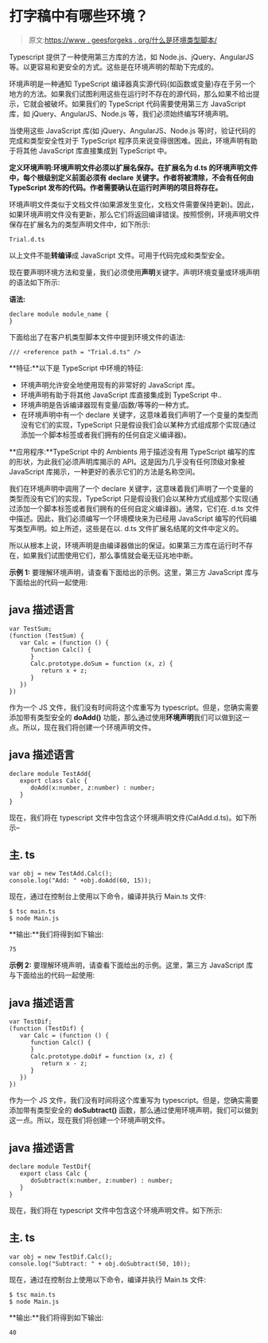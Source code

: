 # 打字稿中有哪些环境？

> 原文:[https://www . geesforgeks . org/什么是环境类型脚本/](https://www.geeksforgeeks.org/what-are-ambients-in-typescript/)

Typescript 提供了一种使用第三方库的方法，如 Node.js、jQuery、AngularJS 等。以更容易和更安全的方式。这些是在环境声明的帮助下完成的。

环境声明是一种通知 TypeScript 编译器真实源代码(如函数或变量)存在于另一个地方的方法。如果我们试图利用这些在运行时不存在的源代码，那么如果不给出提示，它就会被破坏。如果我们的 TypeScript 代码需要使用第三方 JavaScript 库，如 jQuery、AngularJS、Node.js 等，我们必须始终编写环境声明。

当使用这些 JavaScript 库(如 jQuery、AngularJS、Node.js 等)时，验证代码的完成和类型安全性对于 TypeScript 程序员来说变得很困难。因此，环境声明有助于将其他 JavaScript 库直接集成到 TypeScript 中。

**定义环境声明:**环境声明文件必须以扩展名**保存。在扩展名为 **d.ts** 的环境声明文件中，每个根级别定义前面必须有 **declare** 关键字。作者将被清除，不会有任何由 TypeScript 发布的代码。作者需要确认在运行时声明的项目将存在。**

环境声明文件类似于文档文件(如果源发生变化，文档文件需要保持更新)。因此，如果环境声明文件没有更新，那么它们将返回编译错误。按照惯例，环境声明文件保存在扩展名为的类型声明文件中，如下所示:

```
Trial.d.ts
```

以上文件不能**转编译**成 JavaScript 文件。可用于代码完成和类型安全。

现在要声明环境方法和变量，我们必须使用**声明**关键字。声明环境变量或环境声明的语法如下所示:

**语法:**

```
declare module module_name {
}
```

下面给出了在客户机类型脚本文件中提到环境文件的语法:

```
/// <reference path = "Trial.d.ts" />
```

**特征:**以下是 TypeScript 中环境的特征:

*   环境声明允许安全地使用现有的非常好的 JavaScript 库。
*   环境声明有助于将其他 JavaScript 库直接集成到 TypeScript 中..
*   环境声明是告诉编译器现有变量/函数/等等的一种方式。
*   在环境声明中有一个 declare 关键字，这意味着我们声明了一个变量的类型而没有它们的实现，TypeScript 只是假设我们会以某种方式组成那个实现(通过添加一个脚本标签或者我们拥有的任何自定义编译器)。

**应用程序:**TypeScript 中的 Ambients 用于描述没有用 TypeScript 编写的库的形状，为此我们必须声明库揭示的 API。这是因为几乎没有任何顶级对象被 JavaScript 库揭示，一种更好的表示它们的方法是名称空间。

我们在环境声明中调用了一个 declare 关键字，这意味着我们声明了一个变量的类型而没有它们的实现，TypeScript 只是假设我们会以某种方式组成那个实现(通过添加一个脚本标签或者我们拥有的任何自定义编译器)。通常，它们在. d.ts 文件中描述。因此，我们必须编写一个环境模块来为已经用 JavaScript 编写的代码编写类型声明。如上所述，这些是在以. d.ts 文件扩展名结尾的文件中定义的。

所以从根本上说，环境声明是由编译器做出的保证。如果第三方库在运行时不存在，如果我们试图使用它们，那么事情就会毫无征兆地中断。

**示例 1:** 要理解环境声明，请查看下面给出的示例。这里，第三方 JavaScript 库与下面给出的代码一起使用:

## java 描述语言

```
var TestSum;    
(function (TestSum) {    
   var Calc = (function () {   
      function Calc() {   
      }   
      Calc.prototype.doSum = function (x, z) {  
         return x + z;  
      }  
   })  
})
```

作为一个 JS 文件，我们没有时间将这个库重写为 typescript。但是，您确实需要添加带有类型安全的 **doAdd()** 功能，那么通过使用**环境声明**我们可以做到这一点。所以，现在我们将创建一个环境声明文件。

## java 描述语言

```
declare module TestAdd{   
   export class Calc {   
      doAdd(x:number, z:number) : number;   
   }  
}
```

现在，我们将在 typescript 文件中包含这个环境声明文件(CalAdd.d.ts)。如下所示–

## 主. ts

```
var obj = new TestAdd.Calc();   
console.log("Add: " +obj.doAdd(60, 15));
```

现在，通过在控制台上使用以下命令，编译并执行 Main.ts 文件:

```
$ tsc main.ts
$ node Main.js

```

**输出:**我们将得到如下输出:

```
75
```

**示例 2:** 要理解环境声明，请查看下面给出的示例。这里，第三方 JavaScript 库与下面给出的代码一起使用:

## java 描述语言

```
var TestDif;
(function (TestDif) {    
   var Calc = (function () {   
      function Calc() {   
      }   
      Calc.prototype.doDif = function (x, z) {  
         return x - z;  
      }  
   })  
})
```

作为一个 JS 文件，我们没有时间将这个库重写为 typescript。但是，您确实需要添加带有类型安全的 **doSubtract()** 函数，那么通过使用环境声明，我们可以做到这一点。所以，现在我们将创建一个环境声明文件。

## java 描述语言

```
declare module TestDif{   
   export class Calc {   
      doSubtract(x:number, z:number) : number;   
   }  
}
```

现在，我们将在 typescript 文件中包含这个环境声明文件。如下所示:

## 主. ts

```
var obj = new TestDif.Calc();   
console.log("Subtract: " + obj.doSubtract(50, 10));
```

现在，通过在控制台上使用以下命令，编译并执行 Main.ts 文件:

```
$ tsc main.ts 
$ node Main.js

```

**输出:**我们将得到如下输出:

```
40
```